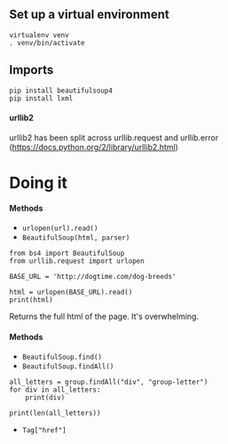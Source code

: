## Set up a virtual environment
`virtualenv venv`  
`. venv/bin/activate`  

## Imports
`pip install beautifulsoup4`  
`pip install lxml`  

#### urllib2
urllib2 has been split across urllib.request and urllib.error (https://docs.python.org/2/library/urllib2.html)


# Doing it

#### Methods
* `urlopen(url).read()`
* `BeautifulSoup(html, parser)`

```
from bs4 import BeautifulSoup
from urllib.request import urlopen

BASE_URL = 'http://dogtime.com/dog-breeds'

html = urlopen(BASE_URL).read()
print(html)
```
Returns the full html of the page. It's overwhelming.


#### Methods
* `BeautifulSoup.find()`
* `BeautifulSoup.findAll()`

```
all_letters = group.findAll("div", "group-letter")
for div in all_letters:
    print(div)

print(len(all_letters))
```


* `Tag["href"]`